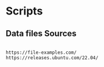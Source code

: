 # Scripts

## Data files Sources

<pre><code>
https://file-examples.com/ 
https://releases.ubuntu.com/22.04/
</code></pre>